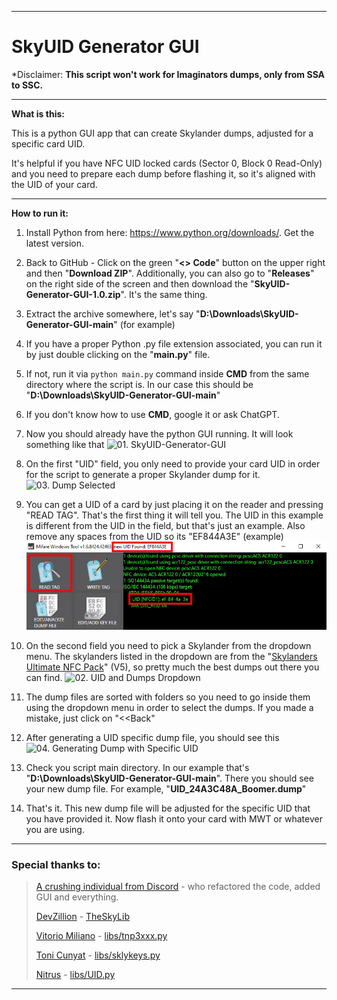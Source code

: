 ----------------------------------------

# SkyUID Generator GUI

*Disclaimer: **This script won't work for Imaginators dumps, only from SSA to SSC.**

----------------------------------------
**What is this:**

This is a python GUI app that can create Skylander dumps, adjusted for a specific card UID.

It's helpful if you have NFC UID locked cards (Sector 0, Block 0 Read-Only) and you need to prepare each dump before flashing it, so it's aligned with the UID of your card.

----------------------------------------

**How to run it:**

1. Install Python from here: https://www.python.org/downloads/. Get the latest version.

2. Back to GitHub - Click on the green "**<> Code**" button on the upper right and then "**Download ZIP**".
Additionally, you can also go to "**Releases**" on the right side of the screen and then download the "**SkyUID-Generator-GUI-1.0.zip**".
It's the same thing.

3. Extract the archive somewhere, let's say "**D:\Downloads\SkyUID-Generator-GUI-main**" (for example)
   
4. If you have a proper Python .py file extension associated, you can run it by just double clicking on the "**main.py**" file.
  
5. If not, run it via `python main.py` command inside **CMD** from the same directory where the script is. In our case this should be "**D:\Downloads\SkyUID-Generator-GUI-main**"

6. If you don't know how to use **CMD**, google it or ask ChatGPT.

7. Now you should already have the python GUI running. It will look something like that
![01. SkyUID-Generator-GUI](https://raw.githubusercontent.com/t3hsuppli3r/SkyUID-Generator-GUI/main/img/01.%20SkyUID-Generator-GUI.jpg)

8. On the first "UID" field, you only need to provide your card UID in order for the script to generate a proper Skylander dump for it.
![03. Dump Selected](https://raw.githubusercontent.com/t3hsuppli3r/SkyUID-Generator-GUI/main/img/03.%20Dump%20Selected.jpg)

9. You can get a UID of a card by just placing it on the reader and pressing "READ TAG". That's the first thing it will tell you. The UID in this example is different from the UID in the field, but that's just an example. Also remove any spaces from the UID so its "EF844A3E" (example)
![00. How to get UID with MWT](https://github.com/skylandersNFC/SkyUID-Generator-GUI/blob/main/img/00.%20How%20to%20get%20UID%20with%20MWT.jpg)

10. On the second field you need to pick a Skylander from the dropdown menu. The skylanders listed in the dropdown are from the "[Skylanders Ultimate NFC Pack](https://docs.google.com/document/d/1M3CXm2UcXLo1kuhYmAAtitfPJUJoyL47Ey95BYIt-Z0/edit?usp=sharing)" (V5), so pretty much the best dumps out there you can find.
![02. UID and Dumps Dropdown](https://raw.githubusercontent.com/t3hsuppli3r/SkyUID-Generator-GUI/main/img/02.%20UID%20and%20Dumps%20Dropdown.jpg)

11. The dump files are sorted with folders so you need to go inside them using the dropdown menu in order to select the dumps. If you made a mistake, just click on "<<Back"

12. After generating a UID specific dump file, you should see this 
![04. Generating Dump with Specific UID](https://raw.githubusercontent.com/t3hsuppli3r/SkyUID-Generator-GUI/main/img/04.%20Generating%20Dump%20with%20Specific%20UID.jpg)

13. Check you script main directory. In our example that's "**D:\Downloads\SkyUID-Generator-GUI-main**". There you should see your new dump file. For example, "**UID_24A3C48A_Boomer.dump**"

14. That's it. This new dump file will be adjusted for the specific UID that you have provided it. Now flash it onto your card with MWT or whatever you are using.
----------------------------------------

### Special thanks to:

>[A crushing individual from Discord]() - who refactored the code, added GUI and everything.
>
>[DevZillion](https://github.com/DevZillion) - [TheSkyLib](https://github.com/DevZillion/TheSkyLib)
>
>[Vitorio Miliano]() - [libs/tnp3xxx.py](https://github.com/DevZillion/TheSkyLib/blob/main/libs/tnp3xxx.py)
>
>[Toni Cunyat](https://github.com/elbuit) - [libs/sklykeys.py](https://github.com/DevZillion/TheSkyLib/blob/main/libs/sklykeys.py)
>
>[Nitrus](https://github.com/Nitrus) - [libs/UID.py](https://github.com/DevZillion/TheSkyLib/blob/main/libs/UID.py)

----------------------------------------

